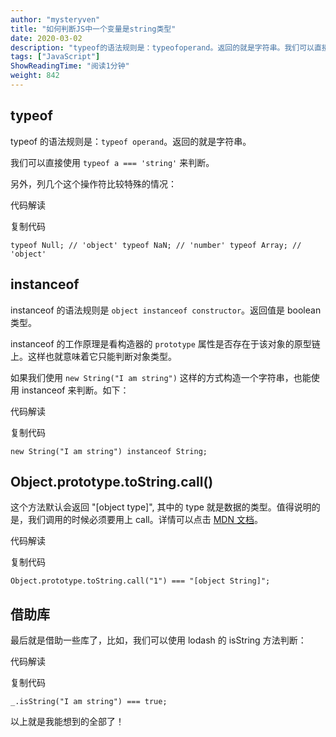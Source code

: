 ```yaml
---
author: "mysteryven"
title: "如何判断JS中一个变量是string类型"
date: 2020-03-02
description: "typeof的语法规则是：typeofoperand。返回的就是字符串。我们可以直接使用typeofa==='string'来判断。instanceof的语法规则是objectinstanceofconstructor。返回值是boolean类型。…"
tags: ["JavaScript"]
ShowReadingTime: "阅读1分钟"
weight: 842
---
```

typeof
------

typeof 的语法规则是：`typeof operand`。返回的就是字符串。

我们可以直接使用 `typeof a === 'string'` 来判断。

另外，列几个这个操作符比较特殊的情况：

 代码解读

复制代码

`typeof Null; // 'object' typeof NaN; // 'number' typeof Array; // 'object'`

instanceof
----------

instanceof 的语法规则是 `object instanceof constructor`。返回值是 boolean 类型。

instanceof 的工作原理是看构造器的 `prototype` 属性是否存在于该对象的原型链上。这样也就意味着它只能判断对象类型。

如果我们使用 `new String("I am string")` 这样的方式构造一个字符串，也能使用 instanceof 来判断。如下：

 代码解读

复制代码

`new String("I am string") instanceof String;`

Object.prototype.toString.call()
--------------------------------

这个方法默认会返回 "\[object type\]", 其中的 type 就是数据的类型。值得说明的是，我们调用的时候必须要用上 call。详情可以点击 [MDN 文档](https://link.juejin.cn?target=https%3A%2F%2Fdeveloper.mozilla.org%2Fen-US%2Fdocs%2FWeb%2FJavaScript%2FReference%2FGlobal_Objects%2FObject%2FtoString "https://developer.mozilla.org/en-US/docs/Web/JavaScript/Reference/Global_Objects/Object/toString")。

 代码解读

复制代码

`Object.prototype.toString.call("1") === "[object String]";`

借助库
---

最后就是借助一些库了，比如，我们可以使用 lodash 的 isString 方法判断：

 代码解读

复制代码

`_.isString("I am string") === true;`

以上就是我能想到的全部了！